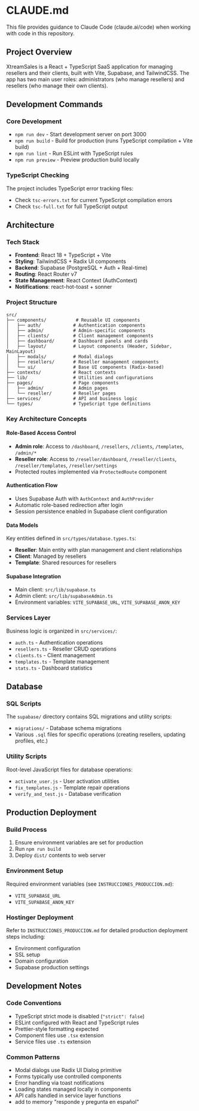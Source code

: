 # CLAUDE.md

This file provides guidance to Claude Code (claude.ai/code) when working with code in this repository.

## Project Overview
XtreamSales is a React + TypeScript SaaS application for managing resellers and their clients, built with Vite, Supabase, and TailwindCSS. The app has two main user roles: administrators (who manage resellers) and resellers (who manage their own clients).

## Development Commands

### Core Development
- `npm run dev` - Start development server on port 3000
- `npm run build` - Build for production (runs TypeScript compilation + Vite build)
- `npm run lint` - Run ESLint with TypeScript rules
- `npm run preview` - Preview production build locally

### TypeScript Checking
The project includes TypeScript error tracking files:
- Check `tsc-errors.txt` for current TypeScript compilation errors
- Check `tsc-full.txt` for full TypeScript output

## Architecture

### Tech Stack
- **Frontend**: React 18 + TypeScript + Vite
- **Styling**: TailwindCSS + Radix UI components
- **Backend**: Supabase (PostgreSQL + Auth + Real-time)
- **Routing**: React Router v7
- **State Management**: React Context (AuthContext)
- **Notifications**: react-hot-toast + sonner

### Project Structure
```
src/
├── components/           # Reusable UI components
│   ├── auth/            # Authentication components
│   ├── admin/           # Admin-specific components  
│   ├── clients/         # Client management components
│   ├── dashboard/       # Dashboard panels and cards
│   ├── layout/          # Layout components (Header, Sidebar, MainLayout)
│   ├── modals/          # Modal dialogs
│   ├── resellers/       # Reseller management components
│   └── ui/              # Base UI components (Radix-based)
├── contexts/            # React contexts
├── lib/                 # Utilities and configurations
├── pages/               # Page components
│   ├── admin/           # Admin pages
│   └── reseller/        # Reseller pages
├── services/            # API and business logic
└── types/               # TypeScript type definitions
```

### Key Architecture Concepts

#### Role-Based Access Control
- **Admin role**: Access to `/dashboard`, `/resellers`, `/clients`, `/templates`, `/admin/*`
- **Reseller role**: Access to `/reseller/dashboard`, `/reseller/clients`, `/reseller/templates`, `/reseller/settings`
- Protected routes implemented via `ProtectedRoute` component

#### Authentication Flow
- Uses Supabase Auth with `AuthContext` and `AuthProvider`
- Automatic role-based redirection after login
- Session persistence enabled in Supabase client configuration

#### Data Models
Key entities defined in `src/types/database.types.ts`:
- **Reseller**: Main entity with plan management and client relationships
- **Client**: Managed by resellers
- **Template**: Shared resources for resellers

#### Supabase Integration
- Main client: `src/lib/supabase.ts` 
- Admin client: `src/lib/supabaseAdmin.ts`
- Environment variables: `VITE_SUPABASE_URL`, `VITE_SUPABASE_ANON_KEY`

### Services Layer
Business logic is organized in `src/services/`:
- `auth.ts` - Authentication operations
- `resellers.ts` - Reseller CRUD operations  
- `clients.ts` - Client management
- `templates.ts` - Template management
- `stats.ts` - Dashboard statistics

## Database

### SQL Scripts
The `supabase/` directory contains SQL migrations and utility scripts:
- `migrations/` - Database schema migrations
- Various `.sql` files for specific operations (creating resellers, updating profiles, etc.)

### Utility Scripts
Root-level JavaScript files for database operations:
- `activate_user.js` - User activation utilities
- `fix_templates.js` - Template repair operations
- `verify_and_test.js` - Database verification

## Production Deployment

### Build Process
1. Ensure environment variables are set for production
2. Run `npm run build` 
3. Deploy `dist/` contents to web server

### Environment Setup
Required environment variables (see `INSTRUCCIONES_PRODUCCION.md`):
- `VITE_SUPABASE_URL`
- `VITE_SUPABASE_ANON_KEY`

### Hostinger Deployment
Refer to `INSTRUCCIONES_PRODUCCION.md` for detailed production deployment steps including:
- Environment configuration
- SSL setup  
- Domain configuration
- Supabase production settings

## Development Notes

### Code Conventions
- TypeScript strict mode is disabled (`"strict": false`)
- ESLint configured with React and TypeScript rules
- Prettier-style formatting expected
- Component files use `.tsx` extension
- Service files use `.ts` extension

### Common Patterns
- Modal dialogs use Radix UI Dialog primitive
- Forms typically use controlled components
- Error handling via toast notifications
- Loading states managed locally in components
- API calls handled in service layer functions
- add to memory "responde y pregunta en español"